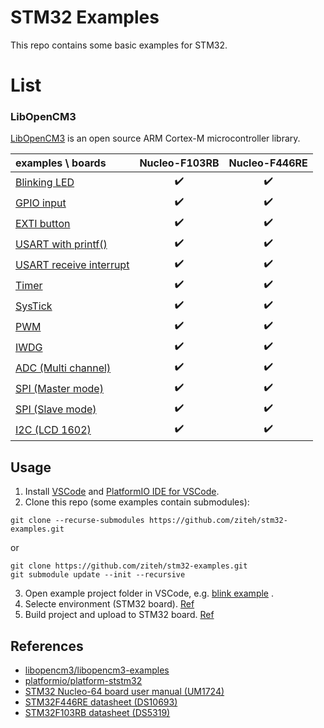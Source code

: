 # STM32 Examples
This repo contains some basic examples for STM32.

# List
### LibOpenCM3
[LibOpenCM3](https://github.com/libopencm3/libopencm3) is an open source ARM Cortex-M microcontroller library.

| examples \ boards                                                |   Nucleo-F103RB    |   Nucleo-F446RE    |
| :--------------------------------------------------------------- | :----------------: | :----------------: |
| [Blinking LED](./libopencm3/blink/)                              | :heavy_check_mark: | :heavy_check_mark: |
| [GPIO input](./libopencm3/gpio_input/)                           | :heavy_check_mark: | :heavy_check_mark: |
| [EXTI button](./libopencm3/exti_button/)                         | :heavy_check_mark: | :heavy_check_mark: |
| [USART with printf()](./libopencm3/usart_printf/)                | :heavy_check_mark: | :heavy_check_mark: |
| [USART receive interrupt](./libopencm3/usart_receive_interrupt/) | :heavy_check_mark: | :heavy_check_mark: |
| [Timer](./libopencm3/timer/)                                     | :heavy_check_mark: | :heavy_check_mark: |
| [SysTick](./libopencm3/systick/)                                 | :heavy_check_mark: | :heavy_check_mark: |
| [PWM](./libopencm3/pwm/)                                         | :heavy_check_mark: | :heavy_check_mark: |
| [IWDG](./libopencm3/iwdg/)                                       | :heavy_check_mark: | :heavy_check_mark: |
| [ADC (Multi channel)](./libopencm3/adc_multi_channel/)           | :heavy_check_mark: | :heavy_check_mark: |
| [SPI (Master mode)](./libopencm3/spi_master/)                    | :heavy_check_mark: | :heavy_check_mark: |
| [SPI (Slave mode)](./libopencm3/spi_slave/)                      | :heavy_check_mark: | :heavy_check_mark: |
| [I2C (LCD 1602)](./libopencm3/i2c_lcd1602/)                      | :heavy_check_mark: | :heavy_check_mark: |

## Usage
1. Install [VSCode](https://code.visualstudio.com) and [PlatformIO IDE for VSCode](https://marketplace.visualstudio.com/items?itemName=platformio.platformio-ide).
2. Clone this repo (some examples contain submodules):
```git
git clone --recurse-submodules https://github.com/ziteh/stm32-examples.git
```
or
```git
git clone https://github.com/ziteh/stm32-examples.git
git submodule update --init --recursive
```
3. Open example project folder in VSCode, e.g. [blink example](./libopencm3/blink/) .
4. Selecte environment (STM32 board). [Ref](https://docs.platformio.org/en/stable/integration/ide/vscode.html#task-explorer)
5. Build project and upload to STM32 board. [Ref](https://docs.platformio.org/en/stable/integration/ide/vscode.html)

## References
- [libopencm3/libopencm3-examples](https://github.com/libopencm3/libopencm3-examples)
- [platformio/platform-ststm32](https://github.com/platformio/platform-ststm32)
- [STM32 Nucleo-64 board user manual (UM1724)](https://www.st.com/resource/en/user_manual/um1724-stm32-nucleo64-boards-mb1136-stmicroelectronics.pdf)
- [STM32F446RE datasheet (DS10693)](https://www.st.com/resource/en/datasheet/stm32f446re.pdf)
- [STM32F103RB datasheet (DS5319)](https://www.st.com/resource/en/datasheet/stm32f103rb.pdf)